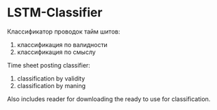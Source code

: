 # LSTM-Classifier
Классификатор проводок тайм шитов: 
1) классификация по валидности
2) классификация по смыслу

Time sheet posting classifier:
1) classification by validity
2) classification by maning

Also includes reader for downloading the ready to use for classification.
